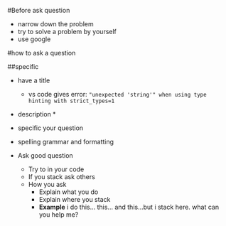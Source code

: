 #Before ask question
- narrow down the problem
- try to solve a problem by yourself
- use google

#how to ask a question

##specific 
- have a title
  * vs code gives error: ``` "unexpected 'string'" when using type hinting with strict_types=1 ```
- description
   * 
- specific your question
- spelling grammar and formatting


- Ask good question
    - Try to in your code
    - If you stack ask others
    - How you ask
        - Explain what you do
        - Explain where you stack
        - <b>Example</b> i do this... this... and this...but i stack here. what can you help me?
